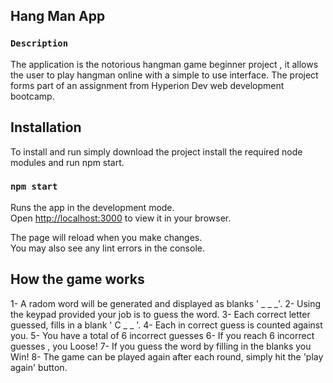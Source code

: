 ## Hang Man App

### `Description`

The application is the notorious hangman game beginner project , it allows the user to play hangman online with a simple to use interface.
The project forms part of an assignment from Hyperion Dev web development bootcamp.

## Installation

To install and run simply download the project install the required node modules and run npm start.

### `npm start`

Runs the app in the development mode.\
Open [http://localhost:3000](http://localhost:3000) to view it in your browser.

The page will reload when you make changes.\
You may also see any lint errors in the console.

## How the game works

1- A radom word will be generated and displayed as blanks ' _ _ _'.
2- Using the keypad provided your job is to guess the word.
3- Each correct letter guessed, fills in a blank ' C _ _ '.
4- Each in correct guess is counted against you.
5- You have a total of 6 incorrect guesses
6- If you reach 6 incorrect guesses , you Loose!
7- If you guess the word by filling in the blanks you Win!
8- The game can be played again after each round, simply hit the 'play again' button.



